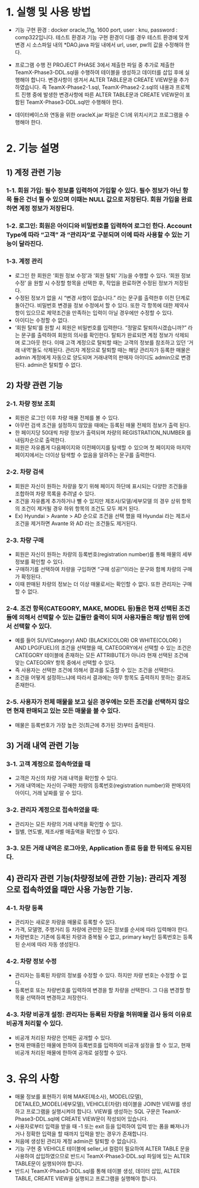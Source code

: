 # 1. 실행 및 사용 방법

- 기능 구현 환경 : docker oracle_11g, 1600 port, user : knu, password : comp322입니다. 테스트 환경과 기능 구현 환경이 다를 경우 테스트 환경에 맞게 변경 시 소스파일 내의 *DAO.java 파일 내에서 url, user, pw의 값을 수정해야 한다.

- 프로그램 수행 전 PROJECT PHASE 3에서 제출한 파일 중 추가로 제출한 TeamX-Phase3-DDL.sql을 수행하여 테이블을 생성하고 데이터를 삽입 후에 실행해야 합니다. 변경사항이 생겨서 ALTER TABLE문과 CREATE VIEW문을 추가하였습니다. 즉 TeamX-Phase2-1.sql, TeamX-Phase2-2.sql의 내용과 프로젝트 진행 중에 발생한 변경사항에 따른 ALTER TABLE문과 CREATE VIEW문이 포함된 TeamX-Phase3-DDL.sql만 수행해야 한다.

- 데이터베이스와 연동을 위한 oracleX.jar 파일은 C:\에 위치시키고 프로그램을 수행해야 한다.

	

# 2. 기능 설명

## 1) 계정 관련 기능
	
### 1-1. 회원 가입: 필수 정보를 입력하여 가입할 수 있다. 필수 정보가 아닌 항목 들은 건너 뛸 수 있으며 이때는 NULL 값으로 저장된다. 회원 가입을 완료하면 계정 정보가 저장된다.

### 1-2. 로그인: 회원은 아이디와 비밀번호를 입력하여 로그인 한다. Account Type에 따라 “고객” 과 “관리자”로 구분되며 이에 따라 사용할 수 있는 기능이 달라진다.

### 1-3. 계정 관리
- 로그인 한 회원은 ‘회원 정보 수정’과 ‘회원 탈퇴’ 기능을 수행할 수 있다. ‘회원 정보 수정’ 을 원할 시 수정할 항목을 선택한 후, 작업을 완료하면 수정된 정보가 저장된다. 
- 수정된 정보가 없을 시 “변경 사항이 없습니다.” 라는 문구를 출력한후 이전 단계로 돌아간다. 비밀번호 변경을 정보 수정에서 할 수 있다. 또한 각 항목에 대한 제약사항이 있으므로 제약조건을 만족하는 입력이 아닐 경우에만 수정할 수 있다. 
- 아이디는 수정할 수 없다.
- ‘회원 탈퇴’를 원할 시 회원은 비밀번호를 입력한다. “정말로 탈퇴하시겠습니까?” 라는 문구를 출력하여 회원의 의사를 확인한다. 탈퇴가 완료되면 계정 정보가 삭제되며 로그아웃 한다. 이때 고객 계정으로 탈퇴할 때는 고객의 정보를 참조하고 있던 ‘거래 내역’들도 삭제된다. 관리자 계정으로 탈퇴할 때는 해당 관리자가 등록한 매물은 admin 계정에게 자동으로 양도되며 거래내역의 판매자 아이디도 admin으로 변경된다. admin은 탈퇴할 수 없다.

## 2) 차량 관련 기능
### 2-1. 차량 정보 조회
- 회원은 로그인 이후 차량 매물 전체를 볼 수 있다. 
- 아무런 검색 조건을 설정하지 않았을 때에는 등록된 매물 전체의 정보가 출력 된다. 
- 한 페이지당 50대씩 차량 정보가 출력되며 차량의 REGISTRATION_NUMBER 를 내림차순으로 출력한다. 
- 회원은 자유롭게 다음페이지와 이전페이지를 탐색할 수 있으며 첫 페이지와 마지막 페이지에서는 더이상 탐색할 수 없음을 알려주는 문구를 출력한다.

### 2-2. 차량 검색
- 회원은 자신이 원하는 차량을 찾기 위해 페이지 하단에 표시되는 다양한 조건들을 조합하여 차량 목록을 추려낼 수 있다. 
- 조건을 자유롭게 추가하거나 뺄 수 있지만 제조사/모델/세부모델 의 경우 상위 항목의 조건이 제거될 경우 하위 항목의 조건도 모두 제거 된다. 
- Ex) Hyundai > Avante > AD 순으로 조건을 선택 했을 때 Hyundai 라는 제조사 조건을 제거하면 Avante 와 AD 라는 조건들도 제거된다.

### 2-3. 차량 구매
- 회원은 자신이 원하는 차량의 등록번호(registration number)를 통해 매물의 세부정보를 확인할 수 있다. 
- 구매하기를 선택하여 차량을 구입하면 “구매 성공!”이라는 문구와 함께 차량의 구매가 확정된다. 
- 이때 판매된 차량의 정보는 더 이상 매물로서는 확인할 수 없다. 또한 관리자는 구매할 수 없다.

### 2-4. 조건 항목(CATEGORY, MAKE, MODEL 등)들은 현재 선택된 조건들에 의해서 선택할 수 있는 값들만 출력이 되며 사용자들은 해당 범위 안에서 선택할 수 있다. 
- 예를 들어 SUV(Category) AND (BLACK(COLOR) OR WHITE(COLOR) ) AND LPG(FUEL)의 조건을 선택했을 때, CATEGORY에서 선택할 수 있는 조건은 CATEGORY 테이블에 존재하는 모든 ATTRIBUTE가 아니라 현재 선택된 조건에 맞는 CATEGORY 항목 중에서 선택할 수 있다. 
- 즉 사용자는 선택한 조건에 의해서 결과를 도출할 수 있는 조건을 선택한다. 
- 조건을 어떻게 설정하느냐에 따라서 결과에는 아무 항목도 출력하지 못하는 결과도 존재한다. 

### 2-5. 사용자가 전체 매물을 보고 싶은 경우에는 모든 조건을 선택하지 않으면 현재 판매되고 있는 모든 매물을 볼 수 있다. 
- 매물은 등록번호가 가장 높은 것(최근에 추가된 것)부터 출력된다.

## 3) 거래 내역 관련 기능

### 3-1. 고객 계정으로 접속하였을 때 
- 고객은 자신의 차량 거래 내역을 확인할 수 있다. 
- 거래 내역에는 자신이 구매한 차량의 등록번호(registration number)와 판매자의 아이디, 거래 날짜를 알 수 있다.

### 3-2. 관리자 계정으로 접속하였을 때: 
- 관리자는 모든 차량의 거래 내역을 확인할 수 있다. 
- 월별, 연도별, 제조사별 매출액을 확인할 수 있다.

### 3-3. 모든 거래 내역은 로그아웃, Application 종료 등을 한 뒤에도 유지된다.

## 4) 관리자 관련 기능(차량정보에 관한 기능): 관리자 계정으로 접속하였을 때만 사용 가능한 기능.

### 4-1. 차량 등록
- 관리자는 새로운 차량을 매물로 등록할 수 있다. 
- 가격, 모델명, 주행거리 등 차량에 관련한 모든 정보를 순서에 따라 입력해야 한다. 
- 차량번호는 기존에 등록된 차량과 중복될 수 없고, primary key인 등록번호는 등록된 순서에 따라 자동 생성된다.

### 4-2. 차량 정보 수정 
- 관리자는 등록된 차량의 정보를 수정할 수 있다. 하지만 차량 번호는 수정할 수 없다. 
- 등록번호 또는 차량번호를 입력하여 변경을 할 차량을 선택한다. 그 다음 변경할 항목을 선택하여 변경하고 저장한다.

### 4-3. 차량 비공개 설정: 관리자는 등록된 차량을 허위매물 검사 등의 이유로 비공개 처리할 수 있다. 
- 비공개 처리된 차량은 언제든 공개할 수 있다. 
- 현재 판매중인 매물에 한하여 등록번호를 입력하여 비공개 설정을 할 수 있고, 현재 비공개 처리된 매물에 한하여 공개로 설정할 수 있다.

# 3. 유의 사항
- 매물 정보를 표현하기 위해 MAKE(제소사), MODEL(모델), DETAILED_MODEL(세부모델), VEHICLE(차량) 테이블을 JOIN한 VIEW를 생성하고 프로그램을 실행시켜야 합니다. VIEW를 생성하는 SQL 구문은 TeamX-Phase3-DDL.sql에 CREATE VIEW문이 작성되어 있습니다.
- 사용자로부터 입력을 받을 때 -1 또는 exit 등을 입력하여 입력 받는 폼을 빠져나가거나 정확한 입력을 할 때까지 입력을 받는 경우가 존재합니다.
- 처음에 생성된 관리자 계정 admin은 탈퇴할 수 없습니다.
- 기능 구현 중 VEHICLE 테이블에 seller_id 컬럼이 필요하여 ALTER TABLE 문을 사용하여 삽입하였으므로 반드시 TeamX-Phase3-DDL.sql 파일에 있는 ALTER TABLE문이 실행되어야 합니다.
- 반드시 TeamX-Phase3-DDL.sql를 통해 테이블 생성, 데이터 삽입, ALTER TABLE, CREATE VIEW을 실행되고 프로그램을 실행해야 합니다.
